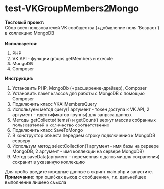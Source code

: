 # test-VKGroupMembers2Mongo
<!DOCTYPE html>
<html>
  <body>
    <b> Тестовый проект: </b><br>
    Сбор всех пользователей VK сообщества (+добавление поля 'Возраст') в коллекцию MongoDB<br><br>
    <b> Используется: </b><br>
    <ol>
      <li>PHP</li>
      <li>VK API - функции groups.getMembers и execute</li>
      <li>MongoDB</li>
      <li>Composer</li>
    </ol>
    <b> Инструкция: </b><br>
    <ol>
      <li>Установить PHP, MongoDb (+расширение-драйвер), Composer</li>
      <li>Установить пакет классов для работы с MongoDB с помощью Composer</li>
      <li>Подключить класс VKAllMembersQuery</li>
      <li>Используем метод query(1 аргумент - токен доступа к VK API, 2 аргумент - идентификатор группы) для запроса данных</li>
      <li>Методы getCollectedItems() и getCount() вернут массив собранных пользователей и количество соответственно</li>
      <li>Подключить класс SaveToMongo</li>
      <li>В конструктор объекта передаем строку подключения к MongoDB серверу</li>
      <li>Использум метод selectCollection(1 аргумент - имя базы на сервере MongoDB, 2 аргумент - имя коллекции на сервере MongoDB)</li>
      <li>Метод saveData(аргумент - переменная с данными для сохранения) сохранит в указанную коллекцию</li>
    </ol>
	Для пробы введите исходные данные в скрипт main.php и запустите.<br>
    <b> Примечание: </b> при ошибках выход с сообщением, т.к. дальнейшее выполнение лишено смысла
  </body>
</html>
